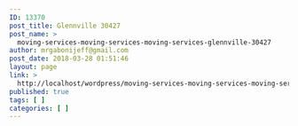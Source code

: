 ```yaml
---
ID: 13370
post_title: Glennville 30427
post_name: >
  moving-services-moving-services-moving-services-glennville-30427
author: mrgabonijeff@gmail.com
post_date: 2018-03-28 01:51:46
layout: page
link: >
  http://localhost/wordpress/moving-services-moving-services-moving-services-glennville-30427/
published: true
tags: [ ]
categories: [ ]
---
```

